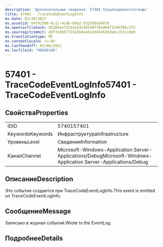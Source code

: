 ```yaml
---
description: 'Дополнительные сведения: 57401-Трацекодивентлогинфо'
title: 57401 - TraceCodeEventLogInfo
ms.date: 03/30/2017
ms.assetid: 64f01506-0c11-4cdb-b9a2-552938da487b
ms.openlocfilehash: 91269ee73183e242407ddf70a404f3298f0bc3f3
ms.sourcegitcommit: ddf7edb67715a5b9a45e3dd44536dabc153c1de0
ms.translationtype: MT
ms.contentlocale: ru-RU
ms.lasthandoff: 02/06/2021
ms.locfileid: "99669180"
---
```

# <a name="57401---tracecodeeventloginfo"></a><span data-ttu-id="3251c-103">57401 - TraceCodeEventLogInfo</span><span class="sxs-lookup"><span data-stu-id="3251c-103">57401 - TraceCodeEventLogInfo</span></span>

## <a name="properties"></a><span data-ttu-id="3251c-104">Свойства</span><span class="sxs-lookup"><span data-stu-id="3251c-104">Properties</span></span>  
  
|||  
|-|-|  
|<span data-ttu-id="3251c-105">ID</span><span class="sxs-lookup"><span data-stu-id="3251c-105">ID</span></span>|<span data-ttu-id="3251c-106">57401</span><span class="sxs-lookup"><span data-stu-id="3251c-106">57401</span></span>|  
|<span data-ttu-id="3251c-107">Keywords</span><span class="sxs-lookup"><span data-stu-id="3251c-107">Keywords</span></span>|<span data-ttu-id="3251c-108">Инфраструктура</span><span class="sxs-lookup"><span data-stu-id="3251c-108">Infrastructure</span></span>|  
|<span data-ttu-id="3251c-109">Уровень</span><span class="sxs-lookup"><span data-stu-id="3251c-109">Level</span></span>|<span data-ttu-id="3251c-110">Сведения</span><span class="sxs-lookup"><span data-stu-id="3251c-110">Information</span></span>|  
|<span data-ttu-id="3251c-111">Канал</span><span class="sxs-lookup"><span data-stu-id="3251c-111">Channel</span></span>|<span data-ttu-id="3251c-112">Microsoft-Windows-Application Server-Applications/Debug</span><span class="sxs-lookup"><span data-stu-id="3251c-112">Microsoft-Windows-Application Server-Applications/Debug</span></span>|  
  
## <a name="description"></a><span data-ttu-id="3251c-113">Описание</span><span class="sxs-lookup"><span data-stu-id="3251c-113">Description</span></span>  

 <span data-ttu-id="3251c-114">Это событие создается при TraceCodeEventLogInfo.</span><span class="sxs-lookup"><span data-stu-id="3251c-114">This event is emitted on TraceCodeEventLogInfo.</span></span>  
  
## <a name="message"></a><span data-ttu-id="3251c-115">Сообщение</span><span class="sxs-lookup"><span data-stu-id="3251c-115">Message</span></span>  

 <span data-ttu-id="3251c-116">Записано в журнал событий.</span><span class="sxs-lookup"><span data-stu-id="3251c-116">Wrote to the EventLog.</span></span>  
  
## <a name="details"></a><span data-ttu-id="3251c-117">Подробнее</span><span class="sxs-lookup"><span data-stu-id="3251c-117">Details</span></span>
